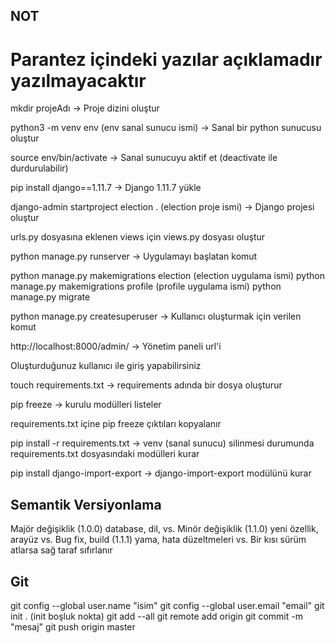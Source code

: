 ## NOT ##
# Parantez içindeki yazılar açıklamadır yazılmayacaktır #

mkdir projeAdı -> Proje dizini oluştur

python3 -m venv env (env sanal sunucu ismi) -> Sanal bir python sunucusu oluştur

source env/bin/activate -> Sanal sunucuyu aktif et (deactivate ile durdurulabilir)

pip install django==1.11.7 -> Django 1.11.7 yükle

django-admin startproject election . (election proje ismi) -> Django projesi oluştur

urls.py dosyasına eklenen views için views.py dosyası oluştur

python manage.py runserver -> Uygulamayı başlatan komut

python manage.py makemigrations election (election uygulama ismi)
python manage.py makemigrations profile (profile uygulama ismi)
python manage.py migrate

python manage.py createsuperuser -> Kullanıcı oluşturmak için verilen komut

http://localhost:8000/admin/ -> Yönetim paneli url'i

Oluşturduğunuz kullanıcı ile giriş yapabilirsiniz

touch requirements.txt -> requirements adında bir dosya oluşturur

pip freeze -> kurulu modülleri listeler

requirements.txt içine pip freeze çıktıları kopyalanır

pip install -r requirements.txt -> venv (sanal sunucu) silinmesi durumunda requirements.txt dosyasındaki modülleri kurar

pip install django-import-export -> django-import-export modülünü kurar

## Semantik Versiyonlama ##
Majör değişiklik (1.0.0) database, dil, vs.
Minör değişiklik (1.1.0) yeni özellik, arayüz vs.
Bug fix, build (1.1.1) yama, hata düzeltmeleri vs.
Bir kısı sürüm atlarsa sağ taraf sıfırlanır

## Git ##

git config --global user.name "isim"
git config --global user.email "email"
git init . (init boşluk nokta)
git add --all
git remote add origin <repo url>
git commit -m "mesaj"
git push origin master
